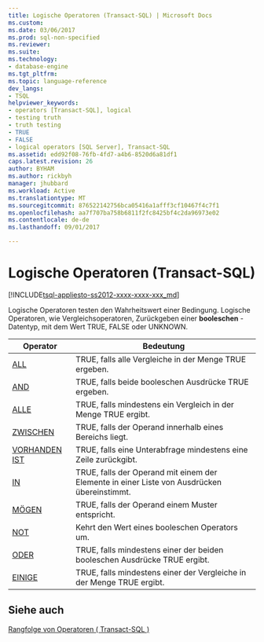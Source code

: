 ```yaml
---
title: Logische Operatoren (Transact-SQL) | Microsoft Docs
ms.custom: 
ms.date: 03/06/2017
ms.prod: sql-non-specified
ms.reviewer: 
ms.suite: 
ms.technology:
- database-engine
ms.tgt_pltfrm: 
ms.topic: language-reference
dev_langs:
- TSQL
helpviewer_keywords:
- operators [Transact-SQL], logical
- testing truth
- truth testing
- TRUE
- FALSE
- logical operators [SQL Server], Transact-SQL
ms.assetid: edd92f08-76fb-4fd7-a4b6-8520d6a81df1
caps.latest.revision: 26
author: BYHAM
ms.author: rickbyh
manager: jhubbard
ms.workload: Active
ms.translationtype: MT
ms.sourcegitcommit: 876522142756bca05416a1afff3cf10467f4c7f1
ms.openlocfilehash: aa7f707ba758b6811f2fc8425bf4c2da96973e02
ms.contentlocale: de-de
ms.lasthandoff: 09/01/2017

---
```

# <a name="logical-operators-transact-sql"></a>Logische Operatoren (Transact-SQL)
[!INCLUDE[tsql-appliesto-ss2012-xxxx-xxxx-xxx_md](../../includes/tsql-appliesto-ss2012-xxxx-xxxx-xxx-md.md)]

  Logische Operatoren testen den Wahrheitswert einer Bedingung. Logische Operatoren, wie Vergleichsoperatoren, Zurückgeben einer **booleschen** -Datentyp, mit dem Wert TRUE, FALSE oder UNKNOWN.  
  
|Operator|Bedeutung|  
|--------------|-------------|  
|[ALL](../../t-sql/language-elements/all-transact-sql.md)|TRUE, falls alle Vergleiche in der Menge TRUE ergeben.|  
|[AND](../../t-sql/language-elements/and-transact-sql.md)|TRUE, falls beide booleschen Ausdrücke TRUE ergeben.|  
|[ALLE](../../t-sql/language-elements/any-transact-sql.md)|TRUE, falls mindestens ein Vergleich in der Menge TRUE ergibt.|  
|[ZWISCHEN](../../t-sql/language-elements/between-transact-sql.md)|TRUE, falls der Operand innerhalb eines Bereichs liegt.|  
|[VORHANDEN IST](../../t-sql/language-elements/exists-transact-sql.md)|TRUE, falls eine Unterabfrage mindestens eine Zeile zurückgibt.|  
|[IN](../../t-sql/language-elements/in-transact-sql.md)|TRUE, falls der Operand mit einem der Elemente in einer Liste von Ausdrücken übereinstimmt.|  
|[MÖGEN](../../t-sql/language-elements/like-transact-sql.md)|TRUE, falls der Operand einem Muster entspricht.|  
|[NOT](../../t-sql/language-elements/not-transact-sql.md)|Kehrt den Wert eines booleschen Operators um.|  
|[ ODER ](../../t-sql/language-elements/or-transact-sql.md)|TRUE, falls mindestens einer der beiden booleschen Ausdrücke TRUE ergibt.|  
|[EINIGE](../../t-sql/language-elements/some-any-transact-sql.md)|TRUE, falls mindestens einer der Vergleiche in der Menge TRUE ergibt.|  
  
## <a name="see-also"></a>Siehe auch  
 [Rangfolge von Operatoren &#40; Transact-SQL &#41;](../../t-sql/language-elements/operator-precedence-transact-sql.md)  
  
  

